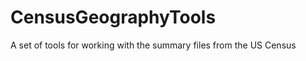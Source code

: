 CensusGeographyTools
====================

A set of tools for working with the summary files from the US Census
